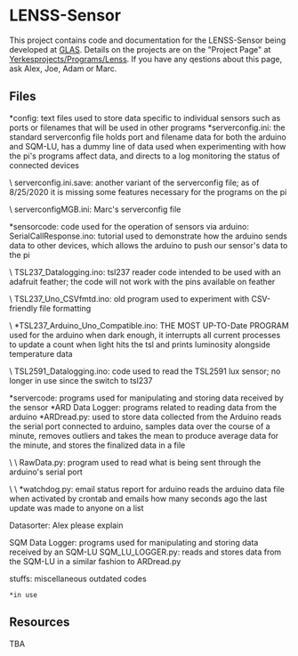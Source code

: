 # LENSS-Sensor
This project contains code and documentation for the LENSS-Sensor being developed at [GLAS](https://www.glaseducation.org). Details on the projects are on the "Project Page" at [Yerkesprojects/Programs/Lenss](https://sites.google.com/a/starsatyerkes.net/yerkesprojects/programs/lenss). If you have any qestions about this page, ask Alex, Joe, Adam or Marc.

## Files
*config: text files used to store data specific to individual sensors such as ports or filenames that will be used in other programs
	*serverconfig.ini: the standard serverconfig file
		holds port and filename data for both the arduino and SQM-LU, has a dummy line of data used when experimenting with how the pi's programs affect data, and directs to a log monitoring the status of connected devices

\	serverconfig.ini.save: another variant of the serverconfig file; as of 8/25/2020 it is missing some features necessary for the programs on the pi

\	serverconfigMGB.ini: Marc's serverconfig file

*sensorcode: code used for the operation of sensors via arduino:
	SerialCallResponse.ino: tutorial used to demonstrate how the arduino sends data to other devices, which allows the arduino to push our sensor's data to the pi

\	TSL237_Datalogging.ino: tsl237 reader code intended to be used with an adafruit feather; the code will not work with the pins available on feather

\	TSL237_Uno_CSVfmtd.ino: old program used to experiment with CSV-friendly file formatting

\	*TSL237_Arduino_Uno_Compatible.ino: THE MOST UP-TO-Date PROGRAM used for the arduino
		when dark enough, it interrupts all current processes to update a count when light hits the tsl and prints luminosity alongside temperature data 

\	TSL2591_Datalogging.ino: code used to read the TSL2591 lux sensor; no longer in use since the switch to tsl237

*servercode: programs used for manipulating and storing data received by the sensor
	*ARD Data Logger: programs related to reading data from the arduino
		*ARDread.py: used to store data collected from the Arduino
			reads the serial port connected to arduino, samples data over the course of a minute, removes outliers and takes the mean to produce average data for the minute, and  stores the finalized data in a file

\	\	RawData.py: program used to read what is being sent through the arduino's serial port

\	\	*watchdog.py: email status report for arduino
			reads the arduino data file when activated by crontab and emails how many seconds ago the last update was made to anyone on a list

Datasorter: Alex please explain

SQM Data Logger: programs used for manipulating and storing data received by an SQM-LU
	SQM_LU_LOGGER.py: reads and stores data from the SQM-LU in a similar fashion to ARDread.py

stuffs: miscellaneous outdated codes

~~~~~~~~~~~~~~~~~~~~~~~~~~~~~~~~~~~~~~~~~~~~~~~~~~~~~~~~~~~~~~~~~~~~~~~~~~~~~~~~~~~~~~~~~~~~~~~~~~~~~~~~~~~~~~~~~~~~~~~~~~~~~~~~~~~~~~~~~~~~~~~~~~~~~~~~~~~~~~~~~~~~~~~~~~~~~~
*in use
~~~~~~~~~~~~~~~~~~~~~~~~~~~~~~~~~~~~~~~~~~~~~~~~~~~~~~~~~~~~~~~~~~~~~~~~~~~~~~~~~~~~~~~~~~~~~~~~~~~~~~~~~~~~~~~~~~~~~~~~~~~~~~~~~~~~~~~~~~~~~~~~~~~~~~~~~~~~~~~~~~~~~~~~~~~~~~

## Resources
TBA
